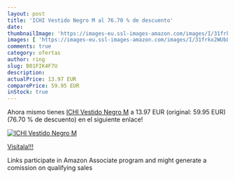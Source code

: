 ```yaml
---
layout: post
title: 'ICHI Vestido Negro M al 76.70 % de descuento'
date: 
thumbnailImage: 'https://images-eu.ssl-images-amazon.com/images/I/31frkx2WUbL._SL200_.jpg'
images: [ 'https://images-eu.ssl-images-amazon.com/images/I/31frkx2WUbL._SL200_.jpg' ]
comments: true
category: ofertas
author: ring
slug: B01FIK4F7U
description:
actualPrice: 13.97 EUR
comparePrice: 59.95 EUR
inStock: true
---
```


Ahora mismo tienes [ICHI Vestido Negro M](https://www.amazon.es/dp/B01FIK4F7U/?tag=tolees-21) a 13.97 EUR (original: 59.95 EUR) (76.70 %  de descuento) en el siguiente enlace!

[![ICHI Vestido Negro M](https://images-eu.ssl-images-amazon.com/images/I/31frkx2WUbL._SL200_.jpg)](https://www.amazon.es/dp/B01FIK4F7U/?tag=tolees-21)

[Visítala!!!](https://www.amazon.es/dp/B01FIK4F7U/?tag=tolees-21)

Links participate in Amazon Associate program and might generate a comission on qualifying sales
